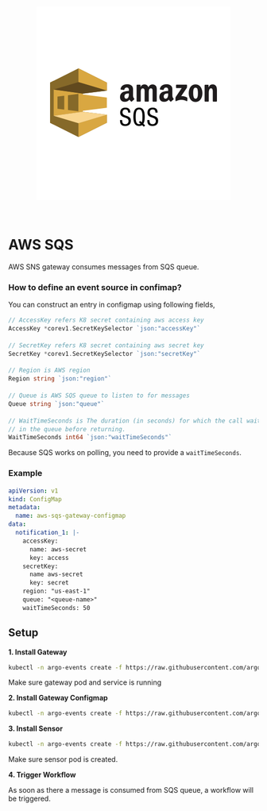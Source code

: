 <p align="center">
  <img src="https://github.com/argoproj/argo-events/blob/update-docs/docs/assets/sqs.png?raw=true" alt="AWS SQS"/>
</p>

<br/>

# AWS SQS

AWS SNS gateway consumes messages from SQS queue.

### How to define an event source in confimap?
You can construct an entry in configmap using following fields,

```go
// AccessKey refers K8 secret containing aws access key
AccessKey *corev1.SecretKeySelector `json:"accessKey"`

// SecretKey refers K8 secret containing aws secret key
SecretKey *corev1.SecretKeySelector `json:"secretKey"`

// Region is AWS region
Region string `json:"region"`

// Queue is AWS SQS queue to listen to for messages
Queue string `json:"queue"`

// WaitTimeSeconds is The duration (in seconds) for which the call waits for a message to arrive
// in the queue before returning.
WaitTimeSeconds int64 `json:"waitTimeSeconds"`
```

Because SQS works on polling, you need to provide a `waitTimeSeconds`.

### Example

```yaml
apiVersion: v1
kind: ConfigMap
metadata:
  name: aws-sqs-gateway-configmap
data:
  notification_1: |-
    accessKey:
      name: aws-secret
      key: access
    secretKey:
      name aws-secret
      key: secret
    region: "us-east-1"
    queue: "<queue-name>"
    waitTimeSeconds: 50
```

## Setup

**1. Install Gateway**
```bash
kubectl -n argo-events create -f https://raw.githubusercontent.com/argoproj/argo-events/master/examples/gateways/aws-sqs.yaml
```

Make sure gateway pod and service is running

**2. Install Gateway Configmap**

```bash
kubectl -n argo-events create -f https://raw.githubusercontent.com/argoproj/argo-events/master/examples/gateways/aws-sqs-gateway-configmap.yaml
```

**3. Install Sensor**

```bash
kubectl -n argo-events create -f https://raw.githubusercontent.com/argoproj/argo-events/master/examples/sensors/aws-sqs.yaml
```

Make sure sensor pod is created.

**4. Trigger Workflow**

As soon as there a message is consumed from SQS queue, a workflow will be triggered.
